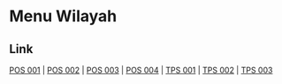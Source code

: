 # Menu Wilayah

## Link

[POS 001](https://github.com/gigit-pemilu/pemilu-2024-99-luar-negeri/tree/main/pileg-dpr/hitung-suara/sub/99-luar-negeri/sub/02-abuja-nigeria/sub/01-abuja-nigeria/sub/0001-abuja-nigeria/sub/001-pos-001)
 | 
[POS 002](https://github.com/gigit-pemilu/pemilu-2024-99-luar-negeri/tree/main/pileg-dpr/hitung-suara/sub/99-luar-negeri/sub/02-abuja-nigeria/sub/01-abuja-nigeria/sub/0001-abuja-nigeria/sub/002-pos-002)
 | 
[POS 003](https://github.com/gigit-pemilu/pemilu-2024-99-luar-negeri/tree/main/pileg-dpr/hitung-suara/sub/99-luar-negeri/sub/02-abuja-nigeria/sub/01-abuja-nigeria/sub/0001-abuja-nigeria/sub/003-pos-003)
 | 
[POS 004](https://github.com/gigit-pemilu/pemilu-2024-99-luar-negeri/tree/main/pileg-dpr/hitung-suara/sub/99-luar-negeri/sub/02-abuja-nigeria/sub/01-abuja-nigeria/sub/0001-abuja-nigeria/sub/004-pos-004)
 | 
[TPS 001](https://github.com/gigit-pemilu/pemilu-2024-99-luar-negeri/tree/main/pileg-dpr/hitung-suara/sub/99-luar-negeri/sub/02-abuja-nigeria/sub/01-abuja-nigeria/sub/0001-abuja-nigeria/sub/005-tps-001)
 | 
[TPS 002](https://github.com/gigit-pemilu/pemilu-2024-99-luar-negeri/tree/main/pileg-dpr/hitung-suara/sub/99-luar-negeri/sub/02-abuja-nigeria/sub/01-abuja-nigeria/sub/0001-abuja-nigeria/sub/006-tps-002)
 | 
[TPS 003](https://github.com/gigit-pemilu/pemilu-2024-99-luar-negeri/tree/main/pileg-dpr/hitung-suara/sub/99-luar-negeri/sub/02-abuja-nigeria/sub/01-abuja-nigeria/sub/0001-abuja-nigeria/sub/007-tps-003)

